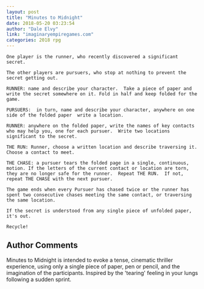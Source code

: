 ```yaml
---
layout: post
title: "Minutes to Midnight"
date: 2018-05-20 03:23:54
author: "Dale Elvy"
link: "imaginaryempiregames.com"
categories: 2018 rpg
---
```

```
One player is the runner, who recently discovered a significant secret.  

The other players are pursuers, who stop at nothing to prevent the secret getting out.

RUNNER: name and describe your character.  Take a piece of paper and write the secret somewhere on it. Fold in half and keep folded for the game.
  
PURSUERS:  in turn, name and describe your character, anywhere on one side of the folded paper  write a location.

RUNNER: anywhere on the folded paper, write the names of key contacts who may help you, one for each pursuer.  Write two locations significant to the secret.

THE RUN: Runner, choose a written location and describe traversing it.  Choose a contact to meet.

THE CHASE: a pursuer tears the folded page in a single, continuous, motion. If the letters of the current contact or location are torn, they are no longer safe for the runner.  Repeat THE RUN.  If not, repeat THE CHASE with the next pursuer.  

The game ends when every Pursuer has chased twice or the runner has spent two consecutive chases meeting the same contact, or traversing the same location.  

If the secret is understood from any single piece of unfolded paper, it's out. 
 
Recycle!
```
## Author Comments 

Minutes to Midnight is intended to evoke a tense, cinematic thriller experience, using only a single piece of paper, pen or pencil, and the imagination of the participants.  Inspired by the 'tearing' feeling in your lungs following a sudden sprint.
